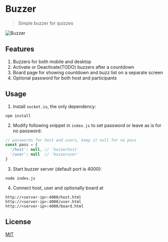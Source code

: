 # Buzzer

> Simple buzzer for quizzes

![Buzzer](https://lh3.googleusercontent.com/Y9RczePftgDfXlMk9yEv5gcKHg-wQVACZRfwlV1cHzCipeK8Qg5COLzrZTgwUowk0epUCLD4HqZs4co4_My519M97YvDaOmVS8_FhCKvAujKa4fI2DPIjdYmrQmnF7aQM8KiXRkIK3hh4roIKmH8UWTnNE5VBXFfWIgdnnoTNiPdUCErtASMOd76yn4_F8RM3-VzD6R_7HN94vOMdVbnRp1-V64FS8kczzyvOZABnGC-wjPuj7N14L2vuArREgDVADaLup9jLJWi5eWiAQGwsouusSi_UYJnTBcKv5NQlsmR47QNObEKpHMP_Ryqh0_0NqEiNB8JC-RCi1V8HaCXXCTR0PBW-V2yDRtm-GmJN3hbaZPAXFgvTwGl_XcCCs5xk4iP_H_AtXC7uh6Xi5GTxNpxtqoyq86g7IwXLUHzF0CzKyEK77U5mQtnAxp2mKv0jYnjo895gzoPy4acwU3EJ5rhmJNMKlSDn3yKyvb6UQyX7oNuWmtgP6AQJVPqlzsOFp9WUxFfYZ0tU1tVQbnKmdYevRGptqrKqt5LXT9EcY3IGtsrB3P9AdvJ33gyIRUiY7eDlSBt9EvarRCEwy7zZXRZep3e1n0obNh58MlnOw=w974-h808-no)

## Features
1. Buzzers for both mobile and desktop
2. Activate or Deactivate(TODO) buzzers after a countdown
3. Board page for showing countdown and buzz list on a separate screen
4. Optional password for both host and participants

## Usage
1. Install `socket.io`, the only dependency:
  ```
  npm install
  ```
2. Modify following snippet in `index.js` to set password or leave as is for no password:
  ```js
  // passwords for host and users, keep it null for no pass
  const pass = {
    '/host': null, // 'buzzerhost'
    '/user': null  // 'buzzeruser'
  }
  ```
3. Start buzzer server (default port is 4000):
  ```
  node index.js
  ```
4. Connect host, user and optionally board at
  ```
  http://<server-ip>:4000/host.html
  http://<server-ip>:4000/user.html
  http://<server-ip>:4000/board.html
  ```

## License
[MIT](LICENSE)
